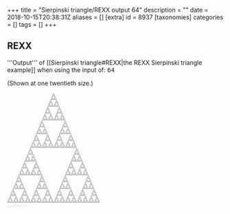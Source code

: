+++
title = "Sierpinski triangle/REXX output 64"
description = ""
date = 2018-10-15T20:38:31Z
aliases = []
[extra]
id = 8937
[taxonomies]
categories = []
tags = []
+++


## REXX

'''Output'''   of   [[Sierpinski triangle#REXX|the REXX Sierpinski triangle example]]   when using the input of:   <tt> 64 </tt>


(Shown at one twentieth size.) 
<pre style="font-size:5%">
                                                                                                                                                                                                                                                                █
                                                                                                                                                                                                                                                               █ █
                                                                                                                                                                                                                                                              █   █
                                                                                                                                                                                                                                                             █ █ █ █
                                                                                                                                                                                                                                                            █       █
                                                                                                                                                                                                                                                           █ █     █ █
                                                                                                                                                                                                                                                          █   █   █   █
                                                                                                                                                                                                                                                         █ █ █ █ █ █ █ █
                                                                                                                                                                                                                                                        █               █
                                                                                                                                                                                                                                                       █ █             █ █
                                                                                                                                                                                                                                                      █   █           █   █
                                                                                                                                                                                                                                                     █ █ █ █         █ █ █ █
                                                                                                                                                                                                                                                    █       █       █       █
                                                                                                                                                                                                                                                   █ █     █ █     █ █     █ █
                                                                                                                                                                                                                                                  █   █   █   █   █   █   █   █
                                                                                                                                                                                                                                                 █ █ █ █ █ █ █ █ █ █ █ █ █ █ █ █
                                                                                                                                                                                                                                                █                               █
                                                                                                                                                                                                                                               █ █                             █ █
                                                                                                                                                                                                                                              █   █                           █   █
                                                                                                                                                                                                                                             █ █ █ █                         █ █ █ █
                                                                                                                                                                                                                                            █       █                       █       █
                                                                                                                                                                                                                                           █ █     █ █                     █ █     █ █
                                                                                                                                                                                                                                          █   █   █   █                   █   █   █   █
                                                                                                                                                                                                                                         █ █ █ █ █ █ █ █                 █ █ █ █ █ █ █ █
                                                                                                                                                                                                                                        █               █               █               █
                                                                                                                                                                                                                                       █ █             █ █             █ █             █ █
                                                                                                                                                                                                                                      █   █           █   █           █   █           █   █
                                                                                                                                                                                                                                     █ █ █ █         █ █ █ █         █ █ █ █         █ █ █ █
                                                                                                                                                                                                                                    █       █       █       █       █       █       █       █
                                                                                                                                                                                                                                   █ █     █ █     █ █     █ █     █ █     █ █     █ █     █ █
                                                                                                                                                                                                                                  █   █   █   █   █   █   █   █   █   █   █   █   █   █   █   █
                                                                                                                                                                                                                                 █ █ █ █ █ █ █ █ █ █ █ █ █ █ █ █ █ █ █ █ █ █ █ █ █ █ █ █ █ █ █ █
                                                                                                                                                                                                                                █                                                               █
                                                                                                                                                                                                                               █ █                                                             █ █
                                                                                                                                                                                                                              █   █                                                           █   █
                                                                                                                                                                                                                             █ █ █ █                                                         █ █ █ █
                                                                                                                                                                                                                            █       █                                                       █       █
                                                                                                                                                                                                                           █ █     █ █                                                     █ █     █ █
                                                                                                                                                                                                                          █   █   █   █                                                   █   █   █   █
                                                                                                                                                                                                                         █ █ █ █ █ █ █ █                                                 █ █ █ █ █ █ █ █
                                                                                                                                                                                                                        █               █                                               █               █
                                                                                                                                                                                                                       █ █             █ █                                             █ █             █ █
                                                                                                                                                                                                                      █   █           █   █                                           █   █           █   █
                                                                                                                                                                                                                     █ █ █ █         █ █ █ █                                         █ █ █ █         █ █ █ █
                                                                                                                                                                                                                    █       █       █       █                                       █       █       █       █
                                                                                                                                                                                                                   █ █     █ █     █ █     █ █                                     █ █     █ █     █ █     █ █
                                                                                                                                                                                                                  █   █   █   █   █   █   █   █                                   █   █   █   █   █   █   █   █
                                                                                                                                                                                                                 █ █ █ █ █ █ █ █ █ █ █ █ █ █ █ █                                 █ █ █ █ █ █ █ █ █ █ █ █ █ █ █ █
                                                                                                                                                                                                                █                               █                               █                               █
                                                                                                                                                                                                               █ █                             █ █                             █ █                             █ █
                                                                                                                                                                                                              █   █                           █   █                           █   █                           █   █
                                                                                                                                                                                                             █ █ █ █                         █ █ █ █                         █ █ █ █                         █ █ █ █
                                                                                                                                                                                                            █       █                       █       █                       █       █                       █       █
                                                                                                                                                                                                           █ █     █ █                     █ █     █ █                     █ █     █ █                     █ █     █ █
                                                                                                                                                                                                          █   █   █   █                   █   █   █   █                   █   █   █   █                   █   █   █   █
                                                                                                                                                                                                         █ █ █ █ █ █ █ █                 █ █ █ █ █ █ █ █                 █ █ █ █ █ █ █ █                 █ █ █ █ █ █ █ █
                                                                                                                                                                                                        █               █               █               █               █               █               █               █
                                                                                                                                                                                                       █ █             █ █             █ █             █ █             █ █             █ █             █ █             █ █
                                                                                                                                                                                                      █   █           █   █           █   █           █   █           █   █           █   █           █   █           █   █
                                                                                                                                                                                                     █ █ █ █         █ █ █ █         █ █ █ █         █ █ █ █         █ █ █ █         █ █ █ █         █ █ █ █         █ █ █ █
                                                                                                                                                                                                    █       █       █       █       █       █       █       █       █       █       █       █       █       █       █       █
                                                                                                                                                                                                   █ █     █ █     █ █     █ █     █ █     █ █     █ █     █ █     █ █     █ █     █ █     █ █     █ █     █ █     █ █     █ █
                                                                                                                                                                                                  █   █   █   █   █   █   █   █   █   █   █   █   █   █   █   █   █   █   █   █   █   █   █   █   █   █   █   █   █   █   █   █
                                                                                                                                                                                                 █ █ █ █ █ █ █ █ █ █ █ █ █ █ █ █ █ █ █ █ █ █ █ █ █ █ █ █ █ █ █ █ █ █ █ █ █ █ █ █ █ █ █ █ █ █ █ █ █ █ █ █ █ █ █ █ █ █ █ █ █ █ █ █
                                                                                                                                                                                                █                                                                                                                               █
                                                                                                                                                                                               █ █                                                                                                                             █ █
                                                                                                                                                                                              █   █                                                                                                                           █   █
                                                                                                                                                                                             █ █ █ █                                                                                                                         █ █ █ █
                                                                                                                                                                                            █       █                                                                                                                       █       █
                                                                                                                                                                                           █ █     █ █                                                                                                                     █ █     █ █
                                                                                                                                                                                          █   █   █   █                                                                                                                   █   █   █   █
                                                                                                                                                                                         █ █ █ █ █ █ █ █                                                                                                                 █ █ █ █ █ █ █ █
                                                                                                                                                                                        █               █                                                                                                               █               █
                                                                                                                                                                                       █ █             █ █                                                                                                             █ █             █ █
                                                                                                                                                                                      █   █           █   █                                                                                                           █   █           █   █
                                                                                                                                                                                     █ █ █ █         █ █ █ █                                                                                                         █ █ █ █         █ █ █ █
                                                                                                                                                                                    █       █       █       █                                                                                                       █       █       █       █
                                                                                                                                                                                   █ █     █ █     █ █     █ █                                                                                                     █ █     █ █     █ █     █ █
                                                                                                                                                                                  █   █   █   █   █   █   █   █                                                                                                   █   █   █   █   █   █   █   █
                                                                                                                                                                                 █ █ █ █ █ █ █ █ █ █ █ █ █ █ █ █                                                                                                 █ █ █ █ █ █ █ █ █ █ █ █ █ █ █ █
                                                                                                                                                                                █                               █                                                                                               █                               █
                                                                                                                                                                               █ █                             █ █                                                                                             █ █                             █ █
                                                                                                                                                                              █   █                           █   █                                                                                           █   █                           █   █
                                                                                                                                                                             █ █ █ █                         █ █ █ █                                                                                         █ █ █ █                         █ █ █ █
                                                                                                                                                                            █       █                       █       █                                                                                       █       █                       █       █
                                                                                                                                                                           █ █     █ █                     █ █     █ █                                                                                     █ █     █ █                     █ █     █ █
                                                                                                                                                                          █   █   █   █                   █   █   █   █                                                                                   █   █   █   █                   █   █   █   █
                                                                                                                                                                         █ █ █ █ █ █ █ █                 █ █ █ █ █ █ █ █                                                                                 █ █ █ █ █ █ █ █                 █ █ █ █ █ █ █ █
                                                                                                                                                                        █               █               █               █                                                                               █               █               █               █
                                                                                                                                                                       █ █             █ █             █ █             █ █                                                                             █ █             █ █             █ █             █ █
                                                                                                                                                                      █   █           █   █           █   █           █   █                                                                           █   █           █   █           █   █           █   █
                                                                                                                                                                     █ █ █ █         █ █ █ █         █ █ █ █         █ █ █ █                                                                         █ █ █ █         █ █ █ █         █ █ █ █         █ █ █ █
                                                                                                                                                                    █       █       █       █       █       █       █       █                                                                       █       █       █       █       █       █       █       █
                                                                                                                                                                   █ █     █ █     █ █     █ █     █ █     █ █     █ █     █ █                                                                     █ █     █ █     █ █     █ █     █ █     █ █     █ █     █ █
                                                                                                                                                                  █   █   █   █   █   █   █   █   █   █   █   █   █   █   █   █                                                                   █   █   █   █   █   █   █   █   █   █   █   █   █   █   █   █
                                                                                                                                                                 █ █ █ █ █ █ █ █ █ █ █ █ █ █ █ █ █ █ █ █ █ █ █ █ █ █ █ █ █ █ █ █                                                                 █ █ █ █ █ █ █ █ █ █ █ █ █ █ █ █ █ █ █ █ █ █ █ █ █ █ █ █ █ █ █ █
                                                                                                                                                                █                                                               █                                                               █                                                               █
                                                                                                                                                               █ █                                                             █ █                                                             █ █                                                             █ █
                                                                                                                                                              █   █                                                           █   █                                                           █   █                                                           █   █
                                                                                                                                                             █ █ █ █                                                         █ █ █ █                                                         █ █ █ █                                                         █ █ █ █
                                                                                                                                                            █       █                                                       █       █                                                       █       █                                                       █       █
                                                                                                                                                           █ █     █ █                                                     █ █     █ █                                                     █ █     █ █                                                     █ █     █ █
                                                                                                                                                          █   █   █   █                                                   █   █   █   █                                                   █   █   █   █                                                   █   █   █   █
                                                                                                                                                         █ █ █ █ █ █ █ █                                                 █ █ █ █ █ █ █ █                                                 █ █ █ █ █ █ █ █                                                 █ █ █ █ █ █ █ █
                                                                                                                                                        █               █                                               █               █                                               █               █                                               █               █
                                                                                                                                                       █ █             █ █                                             █ █             █ █                                             █ █             █ █                                             █ █             █ █
                                                                                                                                                      █   █           █   █                                           █   █           █   █                                           █   █           █   █                                           █   █           █   █
                                                                                                                                                     █ █ █ █         █ █ █ █                                         █ █ █ █         █ █ █ █                                         █ █ █ █         █ █ █ █                                         █ █ █ █         █ █ █ █
                                                                                                                                                    █       █       █       █                                       █       █       █       █                                       █       █       █       █                                       █       █       █       █
                                                                                                                                                   █ █     █ █     █ █     █ █                                     █ █     █ █     █ █     █ █                                     █ █     █ █     █ █     █ █                                     █ █     █ █     █ █     █ █
                                                                                                                                                  █   █   █   █   █   █   █   █                                   █   █   █   █   █   █   █   █                                   █   █   █   █   █   █   █   █                                   █   █   █   █   █   █   █   █
                                                                                                                                                 █ █ █ █ █ █ █ █ █ █ █ █ █ █ █ █                                 █ █ █ █ █ █ █ █ █ █ █ █ █ █ █ █                                 █ █ █ █ █ █ █ █ █ █ █ █ █ █ █ █                                 █ █ █ █ █ █ █ █ █ █ █ █ █ █ █ █
                                                                                                                                                █                               █                               █                               █                               █                               █                               █                               █
                                                                                                                                               █ █                             █ █                             █ █                             █ █                             █ █                             █ █                             █ █                             █ █
                                                                                                                                              █   █                           █   █                           █   █                           █   █                           █   █                           █   █                           █   █                           █   █
                                                                                                                                             █ █ █ █                         █ █ █ █                         █ █ █ █                         █ █ █ █                         █ █ █ █                         █ █ █ █                         █ █ █ █                         █ █ █ █
                                                                                                                                            █       █                       █       █                       █       █                       █       █                       █       █                       █       █                       █       █                       █       █
                                                                                                                                           █ █     █ █                     █ █     █ █                     █ █     █ █                     █ █     █ █                     █ █     █ █                     █ █     █ █                     █ █     █ █                     █ █     █ █
                                                                                                                                          █   █   █   █                   █   █   █   █                   █   █   █   █                   █   █   █   █                   █   █   █   █                   █   █   █   █                   █   █   █   █                   █   █   █   █
                                                                                                                                         █ █ █ █ █ █ █ █                 █ █ █ █ █ █ █ █                 █ █ █ █ █ █ █ █                 █ █ █ █ █ █ █ █                 █ █ █ █ █ █ █ █                 █ █ █ █ █ █ █ █                 █ █ █ █ █ █ █ █                 █ █ █ █ █ █ █ █
                                                                                                                                        █               █               █               █               █               █               █               █               █               █               █               █               █               █               █               █
                                                                                                                                       █ █             █ █             █ █             █ █             █ █             █ █             █ █             █ █             █ █             █ █             █ █             █ █             █ █             █ █             █ █             █ █
                                                                                                                                      █   █           █   █           █   █           █   █           █   █           █   █           █   █           █   █           █   █           █   █           █   █           █   █           █   █           █   █           █   █           █   █
                                                                                                                                     █ █ █ █         █ █ █ █         █ █ █ █         █ █ █ █         █ █ █ █         █ █ █ █         █ █ █ █         █ █ █ █         █ █ █ █         █ █ █ █         █ █ █ █         █ █ █ █         █ █ █ █         █ █ █ █         █ █ █ █         █ █ █ █
                                                                                                                                    █       █       █       █       █       █       █       █       █       █       █       █       █       █       █       █       █       █       █       █       █       █       █       █       █       █       █       █       █       █       █       █
                                                                                                                                   █ █     █ █     █ █     █ █     █ █     █ █     █ █     █ █     █ █     █ █     █ █     █ █     █ █     █ █     █ █     █ █     █ █     █ █     █ █     █ █     █ █     █ █     █ █     █ █     █ █     █ █     █ █     █ █     █ █     █ █     █ █     █ █
                                                                                                                                  █   █   █   █   █   █   █   █   █   █   █   █   █   █   █   █   █   █   █   █   █   █   █   █   █   █   █   █   █   █   █   █   █   █   █   █   █   █   █   █   █   █   █   █   █   █   █   █   █   █   █   █   █   █   █   █   █   █   █   █   █   █   █   █
                                                                                                                                 █ █ █ █ █ █ █ █ █ █ █ █ █ █ █ █ █ █ █ █ █ █ █ █ █ █ █ █ █ █ █ █ █ █ █ █ █ █ █ █ █ █ █ █ █ █ █ █ █ █ █ █ █ █ █ █ █ █ █ █ █ █ █ █ █ █ █ █ █ █ █ █ █ █ █ █ █ █ █ █ █ █ █ █ █ █ █ █ █ █ █ █ █ █ █ █ █ █ █ █ █ █ █ █ █ █ █ █ █ █ █ █ █ █ █ █ █ █ █ █ █ █ █ █ █ █ █ █
                                                                                                                                █                                                                                                                                                                                                                                                               █
                                                                                                                               █ █                                                                                                                                                                                                                                                             █ █
                                                                                                                              █   █                                                                                                                                                                                                                                                           █   █
                                                                                                                             █ █ █ █                                                                                                                                                                                                                                                         █ █ █ █
                                                                                                                            █       █                                                                                                                                                                                                                                                       █       █
                                                                                                                           █ █     █ █                                                                                                                                                                                                                                                     █ █     █ █
                                                                                                                          █   █   █   █                                                                                                                                                                                                                                                   █   █   █   █
                                                                                                                         █ █ █ █ █ █ █ █                                                                                                                                                                                                                                                 █ █ █ █ █ █ █ █
                                                                                                                        █               █                                                                                                                                                                                                                                               █               █
                                                                                                                       █ █             █ █                                                                                                                                                                                                                                             █ █             █ █
                                                                                                                      █   █           █   █                                                                                                                                                                                                                                           █   █           █   █
                                                                                                                     █ █ █ █         █ █ █ █                                                                                                                                                                                                                                         █ █ █ █         █ █ █ █
                                                                                                                    █       █       █       █                                                                                                                                                                                                                                       █       █       █       █
                                                                                                                   █ █     █ █     █ █     █ █                                                                                                                                                                                                                                     █ █     █ █     █ █     █ █
                                                                                                                  █   █   █   █   █   █   █   █                                                                                                                                                                                                                                   █   █   █   █   █   █   █   █
                                                                                                                 █ █ █ █ █ █ █ █ █ █ █ █ █ █ █ █                                                                                                                                                                                                                                 █ █ █ █ █ █ █ █ █ █ █ █ █ █ █ █
                                                                                                                █                               █                                                                                                                                                                                                                               █                               █
                                                                                                               █ █                             █ █                                                                                                                                                                                                                             █ █                             █ █
                                                                                                              █   █                           █   █                                                                                                                                                                                                                           █   █                           █   █
                                                                                                             █ █ █ █                         █ █ █ █                                                                                                                                                                                                                         █ █ █ █                         █ █ █ █
                                                                                                            █       █                       █       █                                                                                                                                                                                                                       █       █                       █       █
                                                                                                           █ █     █ █                     █ █     █ █                                                                                                                                                                                                                     █ █     █ █                     █ █     █ █
                                                                                                          █   █   █   █                   █   █   █   █                                                                                                                                                                                                                   █   █   █   █                   █   █   █   █
                                                                                                         █ █ █ █ █ █ █ █                 █ █ █ █ █ █ █ █                                                                                                                                                                                                                 █ █ █ █ █ █ █ █                 █ █ █ █ █ █ █ █
                                                                                                        █               █               █               █                                                                                                                                                                                                               █               █               █               █
                                                                                                       █ █             █ █             █ █             █ █                                                                                                                                                                                                             █ █             █ █             █ █             █ █
                                                                                                      █   █           █   █           █   █           █   █                                                                                                                                                                                                           █   █           █   █           █   █           █   █
                                                                                                     █ █ █ █         █ █ █ █         █ █ █ █         █ █ █ █                                                                                                                                                                                                         █ █ █ █         █ █ █ █         █ █ █ █         █ █ █ █
                                                                                                    █       █       █       █       █       █       █       █                                                                                                                                                                                                       █       █       █       █       █       █       █       █
                                                                                                   █ █     █ █     █ █     █ █     █ █     █ █     █ █     █ █                                                                                                                                                                                                     █ █     █ █     █ █     █ █     █ █     █ █     █ █     █ █
                                                                                                  █   █   █   █   █   █   █   █   █   █   █   █   █   █   █   █                                                                                                                                                                                                   █   █   █   █   █   █   █   █   █   █   █   █   █   █   █   █
                                                                                                 █ █ █ █ █ █ █ █ █ █ █ █ █ █ █ █ █ █ █ █ █ █ █ █ █ █ █ █ █ █ █ █                                                                                                                                                                                                 █ █ █ █ █ █ █ █ █ █ █ █ █ █ █ █ █ █ █ █ █ █ █ █ █ █ █ █ █ █ █ █
                                                                                                █                                                               █                                                                                                                                                                                               █                                                               █
                                                                                               █ █                                                             █ █                                                                                                                                                                                             █ █                                                             █ █
                                                                                              █   █                                                           █   █                                                                                                                                                                                           █   █                                                           █   █
                                                                                             █ █ █ █                                                         █ █ █ █                                                                                                                                                                                         █ █ █ █                                                         █ █ █ █
                                                                                            █       █                                                       █       █                                                                                                                                                                                       █       █                                                       █       █
                                                                                           █ █     █ █                                                     █ █     █ █                                                                                                                                                                                     █ █     █ █                                                     █ █     █ █
                                                                                          █   █   █   █                                                   █   █   █   █                                                                                                                                                                                   █   █   █   █                                                   █   █   █   █
                                                                                         █ █ █ █ █ █ █ █                                                 █ █ █ █ █ █ █ █                                                                                                                                                                                 █ █ █ █ █ █ █ █                                                 █ █ █ █ █ █ █ █
                                                                                        █               █                                               █               █                                                                                                                                                                               █               █                                               █               █
                                                                                       █ █             █ █                                             █ █             █ █                                                                                                                                                                             █ █             █ █                                             █ █             █ █
                                                                                      █   █           █   █                                           █   █           █   █                                                                                                                                                                           █   █           █   █                                           █   █           █   █
                                                                                     █ █ █ █         █ █ █ █                                         █ █ █ █         █ █ █ █                                                                                                                                                                         █ █ █ █         █ █ █ █                                         █ █ █ █         █ █ █ █
                                                                                    █       █       █       █                                       █       █       █       █                                                                                                                                                                       █       █       █       █                                       █       █       █       █
                                                                                   █ █     █ █     █ █     █ █                                     █ █     █ █     █ █     █ █                                                                                                                                                                     █ █     █ █     █ █     █ █                                     █ █     █ █     █ █     █ █
                                                                                  █   █   █   █   █   █   █   █                                   █   █   █   █   █   █   █   █                                                                                                                                                                   █   █   █   █   █   █   █   █                                   █   █   █   █   █   █   █   █
                                                                                 █ █ █ █ █ █ █ █ █ █ █ █ █ █ █ █                                 █ █ █ █ █ █ █ █ █ █ █ █ █ █ █ █                                                                                                                                                                 █ █ █ █ █ █ █ █ █ █ █ █ █ █ █ █                                 █ █ █ █ █ █ █ █ █ █ █ █ █ █ █ █
                                                                                █                               █                               █                               █                                                                                                                                                               █                               █                               █                               █
                                                                               █ █                             █ █                             █ █                             █ █                                                                                                                                                             █ █                             █ █                             █ █                             █ █
                                                                              █   █                           █   █                           █   █                           █   █                                                                                                                                                           █   █                           █   █                           █   █                           █   █
                                                                             █ █ █ █                         █ █ █ █                         █ █ █ █                         █ █ █ █                                                                                                                                                         █ █ █ █                         █ █ █ █                         █ █ █ █                         █ █ █ █
                                                                            █       █                       █       █                       █       █                       █       █                                                                                                                                                       █       █                       █       █                       █       █                       █       █
                                                                           █ █     █ █                     █ █     █ █                     █ █     █ █                     █ █     █ █                                                                                                                                                     █ █     █ █                     █ █     █ █                     █ █     █ █                     █ █     █ █
                                                                          █   █   █   █                   █   █   █   █                   █   █   █   █                   █   █   █   █                                                                                                                                                   █   █   █   █                   █   █   █   █                   █   █   █   █                   █   █   █   █
                                                                         █ █ █ █ █ █ █ █                 █ █ █ █ █ █ █ █                 █ █ █ █ █ █ █ █                 █ █ █ █ █ █ █ █                                                                                                                                                 █ █ █ █ █ █ █ █                 █ █ █ █ █ █ █ █                 █ █ █ █ █ █ █ █                 █ █ █ █ █ █ █ █
                                                                        █               █               █               █               █               █               █               █                                                                                                                                               █               █               █               █               █               █               █               █
                                                                       █ █             █ █             █ █             █ █             █ █             █ █             █ █             █ █                                                                                                                                             █ █             █ █             █ █             █ █             █ █             █ █             █ █             █ █
                                                                      █   █           █   █           █   █           █   █           █   █           █   █           █   █           █   █                                                                                                                                           █   █           █   █           █   █           █   █           █   █           █   █           █   █           █   █
                                                                     █ █ █ █         █ █ █ █         █ █ █ █         █ █ █ █         █ █ █ █         █ █ █ █         █ █ █ █         █ █ █ █                                                                                                                                         █ █ █ █         █ █ █ █         █ █ █ █         █ █ █ █         █ █ █ █         █ █ █ █         █ █ █ █         █ █ █ █
                                                                    █       █       █       █       █       █       █       █       █       █       █       █       █       █       █       █                                                                                                                                       █       █       █       █       █       █       █       █       █       █       █       █       █       █       █       █
                                                                   █ █     █ █     █ █     █ █     █ █     █ █     █ █     █ █     █ █     █ █     █ █     █ █     █ █     █ █     █ █     █ █                                                                                                                                     █ █     █ █     █ █     █ █     █ █     █ █     █ █     █ █     █ █     █ █     █ █     █ █     █ █     █ █     █ █     █ █
                                                                  █   █   █   █   █   █   █   █   █   █   █   █   █   █   █   █   █   █   █   █   █   █   █   █   █   █   █   █   █   █   █   █                                                                                                                                   █   █   █   █   █   █   █   █   █   █   █   █   █   █   █   █   █   █   █   █   █   █   █   █   █   █   █   █   █   █   █   █
                                                                 █ █ █ █ █ █ █ █ █ █ █ █ █ █ █ █ █ █ █ █ █ █ █ █ █ █ █ █ █ █ █ █ █ █ █ █ █ █ █ █ █ █ █ █ █ █ █ █ █ █ █ █ █ █ █ █ █ █ █ █ █ █ █ █                                                                                                                                 █ █ █ █ █ █ █ █ █ █ █ █ █ █ █ █ █ █ █ █ █ █ █ █ █ █ █ █ █ █ █ █ █ █ █ █ █ █ █ █ █ █ █ █ █ █ █ █ █ █ █ █ █ █ █ █ █ █ █ █ █ █ █ █
                                                                █                                                                                                                               █                                                                                                                               █                                                                                                                               █
                                                               █ █                                                                                                                             █ █                                                                                                                             █ █                                                                                                                             █ █
                                                              █   █                                                                                                                           █   █                                                                                                                           █   █                                                                                                                           █   █
                                                             █ █ █ █                                                                                                                         █ █ █ █                                                                                                                         █ █ █ █                                                                                                                         █ █ █ █
                                                            █       █                                                                                                                       █       █                                                                                                                       █       █                                                                                                                       █       █
                                                           █ █     █ █                                                                                                                     █ █     █ █                                                                                                                     █ █     █ █                                                                                                                     █ █     █ █
                                                          █   █   █   █                                                                                                                   █   █   █   █                                                                                                                   █   █   █   █                                                                                                                   █   █   █   █
                                                         █ █ █ █ █ █ █ █                                                                                                                 █ █ █ █ █ █ █ █                                                                                                                 █ █ █ █ █ █ █ █                                                                                                                 █ █ █ █ █ █ █ █
                                                        █               █                                                                                                               █               █                                                                                                               █               █                                                                                                               █               █
                                                       █ █             █ █                                                                                                             █ █             █ █                                                                                                             █ █             █ █                                                                                                             █ █             █ █
                                                      █   █           █   █                                                                                                           █   █           █   █                                                                                                           █   █           █   █                                                                                                           █   █           █   █
                                                     █ █ █ █         █ █ █ █                                                                                                         █ █ █ █         █ █ █ █                                                                                                         █ █ █ █         █ █ █ █                                                                                                         █ █ █ █         █ █ █ █
                                                    █       █       █       █                                                                                                       █       █       █       █                                                                                                       █       █       █       █                                                                                                       █       █       █       █
                                                   █ █     █ █     █ █     █ █                                                                                                     █ █     █ █     █ █     █ █                                                                                                     █ █     █ █     █ █     █ █                                                                                                     █ █     █ █     █ █     █ █
                                                  █   █   █   █   █   █   █   █                                                                                                   █   █   █   █   █   █   █   █                                                                                                   █   █   █   █   █   █   █   █                                                                                                   █   █   █   █   █   █   █   █
                                                 █ █ █ █ █ █ █ █ █ █ █ █ █ █ █ █                                                                                                 █ █ █ █ █ █ █ █ █ █ █ █ █ █ █ █                                                                                                 █ █ █ █ █ █ █ █ █ █ █ █ █ █ █ █                                                                                                 █ █ █ █ █ █ █ █ █ █ █ █ █ █ █ █
                                                █                               █                                                                                               █                               █                                                                                               █                               █                                                                                               █                               █
                                               █ █                             █ █                                                                                             █ █                             █ █                                                                                             █ █                             █ █                                                                                             █ █                             █ █
                                              █   █                           █   █                                                                                           █   █                           █   █                                                                                           █   █                           █   █                                                                                           █   █                           █   █
                                             █ █ █ █                         █ █ █ █                                                                                         █ █ █ █                         █ █ █ █                                                                                         █ █ █ █                         █ █ █ █                                                                                         █ █ █ █                         █ █ █ █
                                            █       █                       █       █                                                                                       █       █                       █       █                                                                                       █       █                       █       █                                                                                       █       █                       █       █
                                           █ █     █ █                     █ █     █ █                                                                                     █ █     █ █                     █ █     █ █                                                                                     █ █     █ █                     █ █     █ █                                                                                     █ █     █ █                     █ █     █ █
                                          █   █   █   █                   █   █   █   █                                                                                   █   █   █   █                   █   █   █   █                                                                                   █   █   █   █                   █   █   █   █                                                                                   █   █   █   █                   █   █   █   █
                                         █ █ █ █ █ █ █ █                 █ █ █ █ █ █ █ █                                                                                 █ █ █ █ █ █ █ █                 █ █ █ █ █ █ █ █                                                                                 █ █ █ █ █ █ █ █                 █ █ █ █ █ █ █ █                                                                                 █ █ █ █ █ █ █ █                 █ █ █ █ █ █ █ █
                                        █               █               █               █                                                                               █               █               █               █                                                                               █               █               █               █                                                                               █               █               █               █
                                       █ █             █ █             █ █             █ █                                                                             █ █             █ █             █ █             █ █                                                                             █ █             █ █             █ █             █ █                                                                             █ █             █ █             █ █             █ █
                                      █   █           █   █           █   █           █   █                                                                           █   █           █   █           █   █           █   █                                                                           █   █           █   █           █   █           █   █                                                                           █   █           █   █           █   █           █   █
                                     █ █ █ █         █ █ █ █         █ █ █ █         █ █ █ █                                                                         █ █ █ █         █ █ █ █         █ █ █ █         █ █ █ █                                                                         █ █ █ █         █ █ █ █         █ █ █ █         █ █ █ █                                                                         █ █ █ █         █ █ █ █         █ █ █ █         █ █ █ █
                                    █       █       █       █       █       █       █       █                                                                       █       █       █       █       █       █       █       █                                                                       █       █       █       █       █       █       █       █                                                                       █       █       █       █       █       █       █       █
                                   █ █     █ █     █ █     █ █     █ █     █ █     █ █     █ █                                                                     █ █     █ █     █ █     █ █     █ █     █ █     █ █     █ █                                                                     █ █     █ █     █ █     █ █     █ █     █ █     █ █     █ █                                                                     █ █     █ █     █ █     █ █     █ █     █ █     █ █     █ █
                                  █   █   █   █   █   █   █   █   █   █   █   █   █   █   █   █                                                                   █   █   █   █   █   █   █   █   █   █   █   █   █   █   █   █                                                                   █   █   █   █   █   █   █   █   █   █   █   █   █   █   █   █                                                                   █   █   █   █   █   █   █   █   █   █   █   █   █   █   █   █
                                 █ █ █ █ █ █ █ █ █ █ █ █ █ █ █ █ █ █ █ █ █ █ █ █ █ █ █ █ █ █ █ █                                                                 █ █ █ █ █ █ █ █ █ █ █ █ █ █ █ █ █ █ █ █ █ █ █ █ █ █ █ █ █ █ █ █                                                                 █ █ █ █ █ █ █ █ █ █ █ █ █ █ █ █ █ █ █ █ █ █ █ █ █ █ █ █ █ █ █ █                                                                 █ █ █ █ █ █ █ █ █ █ █ █ █ █ █ █ █ █ █ █ █ █ █ █ █ █ █ █ █ █ █ █
                                █                                                               █                                                               █                                                               █                                                               █                                                               █                                                               █                                                               █
                               █ █                                                             █ █                                                             █ █                                                             █ █                                                             █ █                                                             █ █                                                             █ █                                                             █ █
                              █   █                                                           █   █                                                           █   █                                                           █   █                                                           █   █                                                           █   █                                                           █   █                                                           █   █
                             █ █ █ █                                                         █ █ █ █                                                         █ █ █ █                                                         █ █ █ █                                                         █ █ █ █                                                         █ █ █ █                                                         █ █ █ █                                                         █ █ █ █
                            █       █                                                       █       █                                                       █       █                                                       █       █                                                       █       █                                                       █       █                                                       █       █                                                       █       █
                           █ █     █ █                                                     █ █     █ █                                                     █ █     █ █                                                     █ █     █ █                                                     █ █     █ █                                                     █ █     █ █                                                     █ █     █ █                                                     █ █     █ █
                          █   █   █   █                                                   █   █   █   █                                                   █   █   █   █                                                   █   █   █   █                                                   █   █   █   █                                                   █   █   █   █                                                   █   █   █   █                                                   █   █   █   █
                         █ █ █ █ █ █ █ █                                                 █ █ █ █ █ █ █ █                                                 █ █ █ █ █ █ █ █                                                 █ █ █ █ █ █ █ █                                                 █ █ █ █ █ █ █ █                                                 █ █ █ █ █ █ █ █                                                 █ █ █ █ █ █ █ █                                                 █ █ █ █ █ █ █ █
                        █               █                                               █               █                                               █               █                                               █               █                                               █               █                                               █               █                                               █               █                                               █               █
                       █ █             █ █                                             █ █             █ █                                             █ █             █ █                                             █ █             █ █                                             █ █             █ █                                             █ █             █ █                                             █ █             █ █                                             █ █             █ █
                      █   █           █   █                                           █   █           █   █                                           █   █           █   █                                           █   █           █   █                                           █   █           █   █                                           █   █           █   █                                           █   █           █   █                                           █   █           █   █
                     █ █ █ █         █ █ █ █                                         █ █ █ █         █ █ █ █                                         █ █ █ █         █ █ █ █                                         █ █ █ █         █ █ █ █                                         █ █ █ █         █ █ █ █                                         █ █ █ █         █ █ █ █                                         █ █ █ █         █ █ █ █                                         █ █ █ █         █ █ █ █
                    █       █       █       █                                       █       █       █       █                                       █       █       █       █                                       █       █       █       █                                       █       █       █       █                                       █       █       █       █                                       █       █       █       █                                       █       █       █       █
                   █ █     █ █     █ █     █ █                                     █ █     █ █     █ █     █ █                                     █ █     █ █     █ █     █ █                                     █ █     █ █     █ █     █ █                                     █ █     █ █     █ █     █ █                                     █ █     █ █     █ █     █ █                                     █ █     █ █     █ █     █ █                                     █ █     █ █     █ █     █ █
                  █   █   █   █   █   █   █   █                                   █   █   █   █   █   █   █   █                                   █   █   █   █   █   █   █   █                                   █   █   █   █   █   █   █   █                                   █   █   █   █   █   █   █   █                                   █   █   █   █   █   █   █   █                                   █   █   █   █   █   █   █   █                                   █   █   █   █   █   █   █   █
                 █ █ █ █ █ █ █ █ █ █ █ █ █ █ █ █                                 █ █ █ █ █ █ █ █ █ █ █ █ █ █ █ █                                 █ █ █ █ █ █ █ █ █ █ █ █ █ █ █ █                                 █ █ █ █ █ █ █ █ █ █ █ █ █ █ █ █                                 █ █ █ █ █ █ █ █ █ █ █ █ █ █ █ █                                 █ █ █ █ █ █ █ █ █ █ █ █ █ █ █ █                                 █ █ █ █ █ █ █ █ █ █ █ █ █ █ █ █                                 █ █ █ █ █ █ █ █ █ █ █ █ █ █ █ █
                █                               █                               █                               █                               █                               █                               █                               █                               █                               █                               █                               █                               █                               █                               █                               █
               █ █                             █ █                             █ █                             █ █                             █ █                             █ █                             █ █                             █ █                             █ █                             █ █                             █ █                             █ █                             █ █                             █ █                             █ █                             █ █
              █   █                           █   █                           █   █                           █   █                           █   █                           █   █                           █   █                           █   █                           █   █                           █   █                           █   █                           █   █                           █   █                           █   █                           █   █                           █   █
             █ █ █ █                         █ █ █ █                         █ █ █ █                         █ █ █ █                         █ █ █ █                         █ █ █ █                         █ █ █ █                         █ █ █ █                         █ █ █ █                         █ █ █ █                         █ █ █ █                         █ █ █ █                         █ █ █ █                         █ █ █ █                         █ █ █ █                         █ █ █ █
            █       █                       █       █                       █       █                       █       █                       █       █                       █       █                       █       █                       █       █                       █       █                       █       █                       █       █                       █       █                       █       █                       █       █                       █       █                       █       █
           █ █     █ █                     █ █     █ █                     █ █     █ █                     █ █     █ █                     █ █     █ █                     █ █     █ █                     █ █     █ █                     █ █     █ █                     █ █     █ █                     █ █     █ █                     █ █     █ █                     █ █     █ █                     █ █     █ █                     █ █     █ █                     █ █     █ █                     █ █     █ █
          █   █   █   █                   █   █   █   █                   █   █   █   █                   █   █   █   █                   █   █   █   █                   █   █   █   █                   █   █   █   █                   █   █   █   █                   █   █   █   █                   █   █   █   █                   █   █   █   █                   █   █   █   █                   █   █   █   █                   █   █   █   █                   █   █   █   █                   █   █   █   █
         █ █ █ █ █ █ █ █                 █ █ █ █ █ █ █ █                 █ █ █ █ █ █ █ █                 █ █ █ █ █ █ █ █                 █ █ █ █ █ █ █ █                 █ █ █ █ █ █ █ █                 █ █ █ █ █ █ █ █                 █ █ █ █ █ █ █ █                 █ █ █ █ █ █ █ █                 █ █ █ █ █ █ █ █                 █ █ █ █ █ █ █ █                 █ █ █ █ █ █ █ █                 █ █ █ █ █ █ █ █                 █ █ █ █ █ █ █ █                 █ █ █ █ █ █ █ █                 █ █ █ █ █ █ █ █
        █               █               █               █               █               █               █               █               █               █               █               █               █               █               █               █               █               █               █               █               █               █               █               █               █               █               █               █               █               █               █               █
       █ █             █ █             █ █             █ █             █ █             █ █             █ █             █ █             █ █             █ █             █ █             █ █             █ █             █ █             █ █             █ █             █ █             █ █             █ █             █ █             █ █             █ █             █ █             █ █             █ █             █ █             █ █             █ █             █ █             █ █             █ █             █ █
      █   █           █   █           █   █           █   █           █   █           █   █           █   █           █   █           █   █           █   █           █   █           █   █           █   █           █   █           █   █           █   █           █   █           █   █           █   █           █   █           █   █           █   █           █   █           █   █           █   █           █   █           █   █           █   █           █   █           █   █           █   █           █   █
     █ █ █ █         █ █ █ █         █ █ █ █         █ █ █ █         █ █ █ █         █ █ █ █         █ █ █ █         █ █ █ █         █ █ █ █         █ █ █ █         █ █ █ █         █ █ █ █         █ █ █ █         █ █ █ █         █ █ █ █         █ █ █ █         █ █ █ █         █ █ █ █         █ █ █ █         █ █ █ █         █ █ █ █         █ █ █ █         █ █ █ █         █ █ █ █         █ █ █ █         █ █ █ █         █ █ █ █         █ █ █ █         █ █ █ █         █ █ █ █         █ █ █ █         █ █ █ █
    █       █       █       █       █       █       █       █       █       █       █       █       █       █       █       █       █       █       █       █       █       █       █       █       █       █       █       █       █       █       █       █       █       █       █       █       █       █       █       █       █       █       █       █       █       █       █       █       █       █       █       █       █       █       █       █       █       █       █       █       █       █       █       █
   █ █     █ █     █ █     █ █     █ █     █ █     █ █     █ █     █ █     █ █     █ █     █ █     █ █     █ █     █ █     █ █     █ █     █ █     █ █     █ █     █ █     █ █     █ █     █ █     █ █     █ █     █ █     █ █     █ █     █ █     █ █     █ █     █ █     █ █     █ █     █ █     █ █     █ █     █ █     █ █     █ █     █ █     █ █     █ █     █ █     █ █     █ █     █ █     █ █     █ █     █ █     █ █     █ █     █ █     █ █     █ █     █ █     █ █     █ █     █ █     █ █     █ █     █ █     █ █
  █   █   █   █   █   █   █   █   █   █   █   █   █   █   █   █   █   █   █   █   █   █   █   █   █   █   █   █   █   █   █   █   █   █   █   █   █   █   █   █   █   █   █   █   █   █   █   █   █   █   █   █   █   █   █   █   █   █   █   █   █   █   █   █   █   █   █   █   █   █   █   █   █   █   █   █   █   █   █   █   █   █   █   █   █   █   █   █   █   █   █   █   █   █   █   █   █   █   █   █   █   █   █   █   █   █   █   █   █   █   █   █   █   █   █   █   █   █   █   █   █   █   █   █   █   █   █   █
 █ █ █ █ █ █ █ █ █ █ █ █ █ █ █ █ █ █ █ █ █ █ █ █ █ █ █ █ █ █ █ █ █ █ █ █ █ █ █ █ █ █ █ █ █ █ █ █ █ █ █ █ █ █ █ █ █ █ █ █ █ █ █ █ █ █ █ █ █ █ █ █ █ █ █ █ █ █ █ █ █ █ █ █ █ █ █ █ █ █ █ █ █ █ █ █ █ █ █ █ █ █ █ █ █ █ █ █ █ █ █ █ █ █ █ █ █ █ █ █ █ █ █ █ █ █ █ █ █ █ █ █ █ █ █ █ █ █ █ █ █ █ █ █ █ █ █ █ █ █ █ █ █ █ █ █ █ █ █ █ █ █ █ █ █ █ █ █ █ █ █ █ █ █ █ █ █ █ █ █ █ █ █ █ █ █ █ █ █ █ █ █ █ █ █ █ █ █ █ █ █ █ █ █ █ █ █ █ █ █ █ █ █ █ █ █ █ █ █ █ █ █ █ █ █ █ █ █ █ █ █ █ █ █ █ █ █ █ █ █ █ █ █ █ █ █ █ █ █ █ █ █ █ █ █ █

```





'''Output'''   of   [[Sierpinski triangle#REXX|the REXX Sierpinski triangle example]]   when using the input of:   <tt> 80 </tt>


(Shown at one twentieth size.) 
<pre style="font-size:5%">
                                                                                                                                                                                                                                                                                                                                █
                                                                                                                                                                                                                                                                                                                               █ █
                                                                                                                                                                                                                                                                                                                              █   █
                                                                                                                                                                                                                                                                                                                             █ █ █ █
                                                                                                                                                                                                                                                                                                                            █       █
                                                                                                                                                                                                                                                                                                                           █ █     █ █
                                                                                                                                                                                                                                                                                                                          █   █   █   █
                                                                                                                                                                                                                                                                                                                         █ █ █ █ █ █ █ █
                                                                                                                                                                                                                                                                                                                        █               █
                                                                                                                                                                                                                                                                                                                       █ █             █ █
                                                                                                                                                                                                                                                                                                                      █   █           █   █
                                                                                                                                                                                                                                                                                                                     █ █ █ █         █ █ █ █
                                                                                                                                                                                                                                                                                                                    █       █       █       █
                                                                                                                                                                                                                                                                                                                   █ █     █ █     █ █     █ █
                                                                                                                                                                                                                                                                                                                  █   █   █   █   █   █   █   █
                                                                                                                                                                                                                                                                                                                 █ █ █ █ █ █ █ █ █ █ █ █ █ █ █ █
                                                                                                                                                                                                                                                                                                                █                               █
                                                                                                                                                                                                                                                                                                               █ █                             █ █
                                                                                                                                                                                                                                                                                                              █   █                           █   █
                                                                                                                                                                                                                                                                                                             █ █ █ █                         █ █ █ █
                                                                                                                                                                                                                                                                                                            █       █                       █       █
                                                                                                                                                                                                                                                                                                           █ █     █ █                     █ █     █ █
                                                                                                                                                                                                                                                                                                          █   █   █   █                   █   █   █   █
                                                                                                                                                                                                                                                                                                         █ █ █ █ █ █ █ █                 █ █ █ █ █ █ █ █
                                                                                                                                                                                                                                                                                                        █               █               █               █
                                                                                                                                                                                                                                                                                                       █ █             █ █             █ █             █ █
                                                                                                                                                                                                                                                                                                      █   █           █   █           █   █           █   █
                                                                                                                                                                                                                                                                                                     █ █ █ █         █ █ █ █         █ █ █ █         █ █ █ █
                                                                                                                                                                                                                                                                                                    █       █       █       █       █       █       █       █
                                                                                                                                                                                                                                                                                                   █ █     █ █     █ █     █ █     █ █     █ █     █ █     █ █
                                                                                                                                                                                                                                                                                                  █   █   █   █   █   █   █   █   █   █   █   █   █   █   █   █
                                                                                                                                                                                                                                                                                                 █ █ █ █ █ █ █ █ █ █ █ █ █ █ █ █ █ █ █ █ █ █ █ █ █ █ █ █ █ █ █ █
                                                                                                                                                                                                                                                                                                █                                                               █
                                                                                                                                                                                                                                                                                               █ █                                                             █ █
                                                                                                                                                                                                                                                                                              █   █                                                           █   █
                                                                                                                                                                                                                                                                                             █ █ █ █                                                         █ █ █ █
                                                                                                                                                                                                                                                                                            █       █                                                       █       █
                                                                                                                                                                                                                                                                                           █ █     █ █                                                     █ █     █ █
                                                                                                                                                                                                                                                                                          █   █   █   █                                                   █   █   █   █
                                                                                                                                                                                                                                                                                         █ █ █ █ █ █ █ █                                                 █ █ █ █ █ █ █ █
                                                                                                                                                                                                                                                                                        █               █                                               █               █
                                                                                                                                                                                                                                                                                       █ █             █ █                                             █ █             █ █
                                                                                                                                                                                                                                                                                      █   █           █   █                                           █   █           █   █
                                                                                                                                                                                                                                                                                     █ █ █ █         █ █ █ █                                         █ █ █ █         █ █ █ █
                                                                                                                                                                                                                                                                                    █       █       █       █                                       █       █       █       █
                                                                                                                                                                                                                                                                                   █ █     █ █     █ █     █ █                                     █ █     █ █     █ █     █ █
                                                                                                                                                                                                                                                                                  █   █   █   █   █   █   █   █                                   █   █   █   █   █   █   █   █
                                                                                                                                                                                                                                                                                 █ █ █ █ █ █ █ █ █ █ █ █ █ █ █ █                                 █ █ █ █ █ █ █ █ █ █ █ █ █ █ █ █
                                                                                                                                                                                                                                                                                █                               █                               █                               █
                                                                                                                                                                                                                                                                               █ █                             █ █                             █ █                             █ █
                                                                                                                                                                                                                                                                              █   █                           █   █                           █   █                           █   █
                                                                                                                                                                                                                                                                             █ █ █ █                         █ █ █ █                         █ █ █ █                         █ █ █ █
                                                                                                                                                                                                                                                                            █       █                       █       █                       █       █                       █       █
                                                                                                                                                                                                                                                                           █ █     █ █                     █ █     █ █                     █ █     █ █                     █ █     █ █
                                                                                                                                                                                                                                                                          █   █   █   █                   █   █   █   █                   █   █   █   █                   █   █   █   █
                                                                                                                                                                                                                                                                         █ █ █ █ █ █ █ █                 █ █ █ █ █ █ █ █                 █ █ █ █ █ █ █ █                 █ █ █ █ █ █ █ █
                                                                                                                                                                                                                                                                        █               █               █               █               █               █               █               █
                                                                                                                                                                                                                                                                       █ █             █ █             █ █             █ █             █ █             █ █             █ █             █ █
                                                                                                                                                                                                                                                                      █   █           █   █           █   █           █   █           █   █           █   █           █   █           █   █
                                                                                                                                                                                                                                                                     █ █ █ █         █ █ █ █         █ █ █ █         █ █ █ █         █ █ █ █         █ █ █ █         █ █ █ █         █ █ █ █
                                                                                                                                                                                                                                                                    █       █       █       █       █       █       █       █       █       █       █       █       █       █       █       █
                                                                                                                                                                                                                                                                   █ █     █ █     █ █     █ █     █ █     █ █     █ █     █ █     █ █     █ █     █ █     █ █     █ █     █ █     █ █     █ █
                                                                                                                                                                                                                                                                  █   █   █   █   █   █   █   █   █   █   █   █   █   █   █   █   █   █   █   █   █   █   █   █   █   █   █   █   █   █   █   █
                                                                                                                                                                                                                                                                 █ █ █ █ █ █ █ █ █ █ █ █ █ █ █ █ █ █ █ █ █ █ █ █ █ █ █ █ █ █ █ █ █ █ █ █ █ █ █ █ █ █ █ █ █ █ █ █ █ █ █ █ █ █ █ █ █ █ █ █ █ █ █ █
                                                                                                                                                                                                                                                                █                                                                                                                               █
                                                                                                                                                                                                                                                               █ █                                                                                                                             █ █
                                                                                                                                                                                                                                                              █   █                                                                                                                           █   █
                                                                                                                                                                                                                                                             █ █ █ █                                                                                                                         █ █ █ █
                                                                                                                                                                                                                                                            █       █                                                                                                                       █       █
                                                                                                                                                                                                                                                           █ █     █ █                                                                                                                     █ █     █ █
                                                                                                                                                                                                                                                          █   █   █   █                                                                                                                   █   █   █   █
                                                                                                                                                                                                                                                         █ █ █ █ █ █ █ █                                                                                                                 █ █ █ █ █ █ █ █
                                                                                                                                                                                                                                                        █               █                                                                                                               █               █
                                                                                                                                                                                                                                                       █ █             █ █                                                                                                             █ █             █ █
                                                                                                                                                                                                                                                      █   █           █   █                                                                                                           █   █           █   █
                                                                                                                                                                                                                                                     █ █ █ █         █ █ █ █                                                                                                         █ █ █ █         █ █ █ █
                                                                                                                                                                                                                                                    █       █       █       █                                                                                                       █       █       █       █
                                                                                                                                                                                                                                                   █ █     █ █     █ █     █ █                                                                                                     █ █     █ █     █ █     █ █
                                                                                                                                                                                                                                                  █   █   █   █   █   █   █   █                                                                                                   █   █   █   █   █   █   █   █
                                                                                                                                                                                                                                                 █ █ █ █ █ █ █ █ █ █ █ █ █ █ █ █                                                                                                 █ █ █ █ █ █ █ █ █ █ █ █ █ █ █ █
                                                                                                                                                                                                                                                █                               █                                                                                               █                               █
                                                                                                                                                                                                                                               █ █                             █ █                                                                                             █ █                             █ █
                                                                                                                                                                                                                                              █   █                           █   █                                                                                           █   █                           █   █
                                                                                                                                                                                                                                             █ █ █ █                         █ █ █ █                                                                                         █ █ █ █                         █ █ █ █
                                                                                                                                                                                                                                            █       █                       █       █                                                                                       █       █                       █       █
                                                                                                                                                                                                                                           █ █     █ █                     █ █     █ █                                                                                     █ █     █ █                     █ █     █ █
                                                                                                                                                                                                                                          █   █   █   █                   █   █   █   █                                                                                   █   █   █   █                   █   █   █   █
                                                                                                                                                                                                                                         █ █ █ █ █ █ █ █                 █ █ █ █ █ █ █ █                                                                                 █ █ █ █ █ █ █ █                 █ █ █ █ █ █ █ █
                                                                                                                                                                                                                                        █               █               █               █                                                                               █               █               █               █
                                                                                                                                                                                                                                       █ █             █ █             █ █             █ █                                                                             █ █             █ █             █ █             █ █
                                                                                                                                                                                                                                      █   █           █   █           █   █           █   █                                                                           █   █           █   █           █   █           █   █
                                                                                                                                                                                                                                     █ █ █ █         █ █ █ █         █ █ █ █         █ █ █ █                                                                         █ █ █ █         █ █ █ █         █ █ █ █         █ █ █ █
                                                                                                                                                                                                                                    █       █       █       █       █       █       █       █                                                                       █       █       █       █       █       █       █       █
                                                                                                                                                                                                                                   █ █     █ █     █ █     █ █     █ █     █ █     █ █     █ █                                                                     █ █     █ █     █ █     █ █     █ █     █ █     █ █     █ █
                                                                                                                                                                                                                                  █   █   █   █   █   █   █   █   █   █   █   █   █   █   █   █                                                                   █   █   █   █   █   █   █   █   █   █   █   █   █   █   █   █
                                                                                                                                                                                                                                 █ █ █ █ █ █ █ █ █ █ █ █ █ █ █ █ █ █ █ █ █ █ █ █ █ █ █ █ █ █ █ █                                                                 █ █ █ █ █ █ █ █ █ █ █ █ █ █ █ █ █ █ █ █ █ █ █ █ █ █ █ █ █ █ █ █
                                                                                                                                                                                                                                █                                                               █                                                               █                                                               █
                                                                                                                                                                                                                               █ █                                                             █ █                                                             █ █                                                             █ █
                                                                                                                                                                                                                              █   █                                                           █   █                                                           █   █                                                           █   █
                                                                                                                                                                                                                             █ █ █ █                                                         █ █ █ █                                                         █ █ █ █                                                         █ █ █ █
                                                                                                                                                                                                                            █       █                                                       █       █                                                       █       █                                                       █       █
                                                                                                                                                                                                                           █ █     █ █                                                     █ █     █ █                                                     █ █     █ █                                                     █ █     █ █
                                                                                                                                                                                                                          █   █   █   █                                                   █   █   █   █                                                   █   █   █   █                                                   █   █   █   █
                                                                                                                                                                                                                         █ █ █ █ █ █ █ █                                                 █ █ █ █ █ █ █ █                                                 █ █ █ █ █ █ █ █                                                 █ █ █ █ █ █ █ █
                                                                                                                                                                                                                        █               █                                               █               █                                               █               █                                               █               █
                                                                                                                                                                                                                       █ █             █ █                                             █ █             █ █                                             █ █             █ █                                             █ █             █ █
                                                                                                                                                                                                                      █   █           █   █                                           █   █           █   █                                           █   █           █   █                                           █   █           █   █
                                                                                                                                                                                                                     █ █ █ █         █ █ █ █                                         █ █ █ █         █ █ █ █                                         █ █ █ █         █ █ █ █                                         █ █ █ █         █ █ █ █
                                                                                                                                                                                                                    █       █       █       █                                       █       █       █       █                                       █       █       █       █                                       █       █       █       █
                                                                                                                                                                                                                   █ █     █ █     █ █     █ █                                     █ █     █ █     █ █     █ █                                     █ █     █ █     █ █     █ █                                     █ █     █ █     █ █     █ █
                                                                                                                                                                                                                  █   █   █   █   █   █   █   █                                   █   █   █   █   █   █   █   █                                   █   █   █   █   █   █   █   █                                   █   █   █   █   █   █   █   █
                                                                                                                                                                                                                 █ █ █ █ █ █ █ █ █ █ █ █ █ █ █ █                                 █ █ █ █ █ █ █ █ █ █ █ █ █ █ █ █                                 █ █ █ █ █ █ █ █ █ █ █ █ █ █ █ █                                 █ █ █ █ █ █ █ █ █ █ █ █ █ █ █ █
                                                                                                                                                                                                                █                               █                               █                               █                               █                               █                               █                               █
                                                                                                                                                                                                               █ █                             █ █                             █ █                             █ █                             █ █                             █ █                             █ █                             █ █
                                                                                                                                                                                                              █   █                           █   █                           █   █                           █   █                           █   █                           █   █                           █   █                           █   █
                                                                                                                                                                                                             █ █ █ █                         █ █ █ █                         █ █ █ █                         █ █ █ █                         █ █ █ █                         █ █ █ █                         █ █ █ █                         █ █ █ █
                                                                                                                                                                                                            █       █                       █       █                       █       █                       █       █                       █       █                       █       █                       █       █                       █       █
                                                                                                                                                                                                           █ █     █ █                     █ █     █ █                     █ █     █ █                     █ █     █ █                     █ █     █ █                     █ █     █ █                     █ █     █ █                     █ █     █ █
                                                                                                                                                                                                          █   █   █   █                   █   █   █   █                   █   █   █   █                   █   █   █   █                   █   █   █   █                   █   █   █   █                   █   █   █   █                   █   █   █   █
                                                                                                                                                                                                         █ █ █ █ █ █ █ █                 █ █ █ █ █ █ █ █                 █ █ █ █ █ █ █ █                 █ █ █ █ █ █ █ █                 █ █ █ █ █ █ █ █                 █ █ █ █ █ █ █ █                 █ █ █ █ █ █ █ █                 █ █ █ █ █ █ █ █
                                                                                                                                                                                                        █               █               █               █               █               █               █               █               █               █               █               █               █               █               █               █
                                                                                                                                                                                                       █ █             █ █             █ █             █ █             █ █             █ █             █ █             █ █             █ █             █ █             █ █             █ █             █ █             █ █             █ █             █ █
                                                                                                                                                                                                      █   █           █   █           █   █           █   █           █   █           █   █           █   █           █   █           █   █           █   █           █   █           █   █           █   █           █   █           █   █           █   █
                                                                                                                                                                                                     █ █ █ █         █ █ █ █         █ █ █ █         █ █ █ █         █ █ █ █         █ █ █ █         █ █ █ █         █ █ █ █         █ █ █ █         █ █ █ █         █ █ █ █         █ █ █ █         █ █ █ █         █ █ █ █         █ █ █ █         █ █ █ █
                                                                                                                                                                                                    █       █       █       █       █       █       █       █       █       █       █       █       █       █       █       █       █       █       █       █       █       █       █       █       █       █       █       █       █       █       █       █
                                                                                                                                                                                                   █ █     █ █     █ █     █ █     █ █     █ █     █ █     █ █     █ █     █ █     █ █     █ █     █ █     █ █     █ █     █ █     █ █     █ █     █ █     █ █     █ █     █ █     █ █     █ █     █ █     █ █     █ █     █ █     █ █     █ █     █ █     █ █
                                                                                                                                                                                                  █   █   █   █   █   █   █   █   █   █   █   █   █   █   █   █   █   █   █   █   █   █   █   █   █   █   █   █   █   █   █   █   █   █   █   █   █   █   █   █   █   █   █   █   █   █   █   █   █   █   █   █   █   █   █   █   █   █   █   █   █   █   █   █
                                                                                                                                                                                                 █ █ █ █ █ █ █ █ █ █ █ █ █ █ █ █ █ █ █ █ █ █ █ █ █ █ █ █ █ █ █ █ █ █ █ █ █ █ █ █ █ █ █ █ █ █ █ █ █ █ █ █ █ █ █ █ █ █ █ █ █ █ █ █ █ █ █ █ █ █ █ █ █ █ █ █ █ █ █ █ █ █ █ █ █ █ █ █ █ █ █ █ █ █ █ █ █ █ █ █ █ █ █ █ █ █ █ █ █ █ █ █ █ █ █ █ █ █ █ █ █ █ █ █ █ █ █ █
                                                                                                                                                                                                █                                                                                                                                                                                                                                                               █
                                                                                                                                                                                               █ █                                                                                                                                                                                                                                                             █ █
                                                                                                                                                                                              █   █                                                                                                                                                                                                                                                           █   █
                                                                                                                                                                                             █ █ █ █                                                                                                                                                                                                                                                         █ █ █ █
                                                                                                                                                                                            █       █                                                                                                                                                                                                                                                       █       █
                                                                                                                                                                                           █ █     █ █                                                                                                                                                                                                                                                     █ █     █ █
                                                                                                                                                                                          █   █   █   █                                                                                                                                                                                                                                                   █   █   █   █
                                                                                                                                                                                         █ █ █ █ █ █ █ █                                                                                                                                                                                                                                                 █ █ █ █ █ █ █ █
                                                                                                                                                                                        █               █                                                                                                                                                                                                                                               █               █
                                                                                                                                                                                       █ █             █ █                                                                                                                                                                                                                                             █ █             █ █
                                                                                                                                                                                      █   █           █   █                                                                                                                                                                                                                                           █   █           █   █
                                                                                                                                                                                     █ █ █ █         █ █ █ █                                                                                                                                                                                                                                         █ █ █ █         █ █ █ █
                                                                                                                                                                                    █       █       █       █                                                                                                                                                                                                                                       █       █       █       █
                                                                                                                                                                                   █ █     █ █     █ █     █ █                                                                                                                                                                                                                                     █ █     █ █     █ █     █ █
                                                                                                                                                                                  █   █   █   █   █   █   █   █                                                                                                                                                                                                                                   █   █   █   █   █   █   █   █
                                                                                                                                                                                 █ █ █ █ █ █ █ █ █ █ █ █ █ █ █ █                                                                                                                                                                                                                                 █ █ █ █ █ █ █ █ █ █ █ █ █ █ █ █
                                                                                                                                                                                █                               █                                                                                                                                                                                                                               █                               █
                                                                                                                                                                               █ █                             █ █                                                                                                                                                                                                                             █ █                             █ █
                                                                                                                                                                              █   █                           █   █                                                                                                                                                                                                                           █   █                           █   █
                                                                                                                                                                             █ █ █ █                         █ █ █ █                                                                                                                                                                                                                         █ █ █ █                         █ █ █ █
                                                                                                                                                                            █       █                       █       █                                                                                                                                                                                                                       █       █                       █       █
                                                                                                                                                                           █ █     █ █                     █ █     █ █                                                                                                                                                                                                                     █ █     █ █                     █ █     █ █
                                                                                                                                                                          █   █   █   █                   █   █   █   █                                                                                                                                                                                                                   █   █   █   █                   █   █   █   █
                                                                                                                                                                         █ █ █ █ █ █ █ █                 █ █ █ █ █ █ █ █                                                                                                                                                                                                                 █ █ █ █ █ █ █ █                 █ █ █ █ █ █ █ █
                                                                                                                                                                        █               █               █               █                                                                                                                                                                                                               █               █               █               █
                                                                                                                                                                       █ █             █ █             █ █             █ █                                                                                                                                                                                                             █ █             █ █             █ █             █ █
                                                                                                                                                                      █   █           █   █           █   █           █   █                                                                                                                                                                                                           █   █           █   █           █   █           █   █
                                                                                                                                                                     █ █ █ █         █ █ █ █         █ █ █ █         █ █ █ █                                                                                                                                                                                                         █ █ █ █         █ █ █ █         █ █ █ █         █ █ █ █
                                                                                                                                                                    █       █       █       █       █       █       █       █                                                                                                                                                                                                       █       █       █       █       █       █       █       █
                                                                                                                                                                   █ █     █ █     █ █     █ █     █ █     █ █     █ █     █ █                                                                                                                                                                                                     █ █     █ █     █ █     █ █     █ █     █ █     █ █     █ █
                                                                                                                                                                  █   █   █   █   █   █   █   █   █   █   █   █   █   █   █   █                                                                                                                                                                                                   █   █   █   █   █   █   █   █   █   █   █   █   █   █   █   █
                                                                                                                                                                 █ █ █ █ █ █ █ █ █ █ █ █ █ █ █ █ █ █ █ █ █ █ █ █ █ █ █ █ █ █ █ █                                                                                                                                                                                                 █ █ █ █ █ █ █ █ █ █ █ █ █ █ █ █ █ █ █ █ █ █ █ █ █ █ █ █ █ █ █ █
                                                                                                                                                                █                                                               █                                                                                                                                                                                               █                                                               █
                                                                                                                                                               █ █                                                             █ █                                                                                                                                                                                             █ █                                                             █ █
                                                                                                                                                              █   █                                                           █   █                                                                                                                                                                                           █   █                                                           █   █
                                                                                                                                                             █ █ █ █                                                         █ █ █ █                                                                                                                                                                                         █ █ █ █                                                         █ █ █ █
                                                                                                                                                            █       █                                                       █       █                                                                                                                                                                                       █       █                                                       █       █
                                                                                                                                                           █ █     █ █                                                     █ █     █ █                                                                                                                                                                                     █ █     █ █                                                     █ █     █ █
                                                                                                                                                          █   █   █   █                                                   █   █   █   █                                                                                                                                                                                   █   █   █   █                                                   █   █   █   █
                                                                                                                                                         █ █ █ █ █ █ █ █                                                 █ █ █ █ █ █ █ █                                                                                                                                                                                 █ █ █ █ █ █ █ █                                                 █ █ █ █ █ █ █ █
                                                                                                                                                        █               █                                               █               █                                                                                                                                                                               █               █                                               █               █
                                                                                                                                                       █ █             █ █                                             █ █             █ █                                                                                                                                                                             █ █             █ █                                             █ █             █ █
                                                                                                                                                      █   █           █   █                                           █   █           █   █                                                                                                                                                                           █   █           █   █                                           █   █           █   █
                                                                                                                                                     █ █ █ █         █ █ █ █                                         █ █ █ █         █ █ █ █                                                                                                                                                                         █ █ █ █         █ █ █ █                                         █ █ █ █         █ █ █ █
                                                                                                                                                    █       █       █       █                                       █       █       █       █                                                                                                                                                                       █       █       █       █                                       █       █       █       █
                                                                                                                                                   █ █     █ █     █ █     █ █                                     █ █     █ █     █ █     █ █                                                                                                                                                                     █ █     █ █     █ █     █ █                                     █ █     █ █     █ █     █ █
                                                                                                                                                  █   █   █   █   █   █   █   █                                   █   █   █   █   █   █   █   █                                                                                                                                                                   █   █   █   █   █   █   █   █                                   █   █   █   █   █   █   █   █
                                                                                                                                                 █ █ █ █ █ █ █ █ █ █ █ █ █ █ █ █                                 █ █ █ █ █ █ █ █ █ █ █ █ █ █ █ █                                                                                                                                                                 █ █ █ █ █ █ █ █ █ █ █ █ █ █ █ █                                 █ █ █ █ █ █ █ █ █ █ █ █ █ █ █ █
                                                                                                                                                █                               █                               █                               █                                                                                                                                                               █                               █                               █                               █
                                                                                                                                               █ █                             █ █                             █ █                             █ █                                                                                                                                                             █ █                             █ █                             █ █                             █ █
                                                                                                                                              █   █                           █   █                           █   █                           █   █                                                                                                                                                           █   █                           █   █                           █   █                           █   █
                                                                                                                                             █ █ █ █                         █ █ █ █                         █ █ █ █                         █ █ █ █                                                                                                                                                         █ █ █ █                         █ █ █ █                         █ █ █ █                         █ █ █ █
                                                                                                                                            █       █                       █       █                       █       █                       █       █                                                                                                                                                       █       █                       █       █                       █       █                       █       █
                                                                                                                                           █ █     █ █                     █ █     █ █                     █ █     █ █                     █ █     █ █                                                                                                                                                     █ █     █ █                     █ █     █ █                     █ █     █ █                     █ █     █ █
                                                                                                                                          █   █   █   █                   █   █   █   █                   █   █   █   █                   █   █   █   █                                                                                                                                                   █   █   █   █                   █   █   █   █                   █   █   █   █                   █   █   █   █
                                                                                                                                         █ █ █ █ █ █ █ █                 █ █ █ █ █ █ █ █                 █ █ █ █ █ █ █ █                 █ █ █ █ █ █ █ █                                                                                                                                                 █ █ █ █ █ █ █ █                 █ █ █ █ █ █ █ █                 █ █ █ █ █ █ █ █                 █ █ █ █ █ █ █ █
                                                                                                                                        █               █               █               █               █               █               █               █                                                                                                                                               █               █               █               █               █               █               █               █
                                                                                                                                       █ █             █ █             █ █             █ █             █ █             █ █             █ █             █ █                                                                                                                                             █ █             █ █             █ █             █ █             █ █             █ █             █ █             █ █
                                                                                                                                      █   █           █   █           █   █           █   █           █   █           █   █           █   █           █   █                                                                                                                                           █   █           █   █           █   █           █   █           █   █           █   █           █   █           █   █
                                                                                                                                     █ █ █ █         █ █ █ █         █ █ █ █         █ █ █ █         █ █ █ █         █ █ █ █         █ █ █ █         █ █ █ █                                                                                                                                         █ █ █ █         █ █ █ █         █ █ █ █         █ █ █ █         █ █ █ █         █ █ █ █         █ █ █ █         █ █ █ █
                                                                                                                                    █       █       █       █       █       █       █       █       █       █       █       █       █       █       █       █                                                                                                                                       █       █       █       █       █       █       █       █       █       █       █       █       █       █       █       █
                                                                                                                                   █ █     █ █     █ █     █ █     █ █     █ █     █ █     █ █     █ █     █ █     █ █     █ █     █ █     █ █     █ █     █ █                                                                                                                                     █ █     █ █     █ █     █ █     █ █     █ █     █ █     █ █     █ █     █ █     █ █     █ █     █ █     █ █     █ █     █ █
                                                                                                                                  █   █   █   █   █   █   █   █   █   █   █   █   █   █   █   █   █   █   █   █   █   █   █   █   █   █   █   █   █   █   █   █                                                                                                                                   █   █   █   █   █   █   █   █   █   █   █   █   █   █   █   █   █   █   █   █   █   █   █   █   █   █   █   █   █   █   █   █
                                                                                                                                 █ █ █ █ █ █ █ █ █ █ █ █ █ █ █ █ █ █ █ █ █ █ █ █ █ █ █ █ █ █ █ █ █ █ █ █ █ █ █ █ █ █ █ █ █ █ █ █ █ █ █ █ █ █ █ █ █ █ █ █ █ █ █ █                                                                                                                                 █ █ █ █ █ █ █ █ █ █ █ █ █ █ █ █ █ █ █ █ █ █ █ █ █ █ █ █ █ █ █ █ █ █ █ █ █ █ █ █ █ █ █ █ █ █ █ █ █ █ █ █ █ █ █ █ █ █ █ █ █ █ █ █
                                                                                                                                █                                                                                                                               █                                                                                                                               █                                                                                                                               █
                                                                                                                               █ █                                                                                                                             █ █                                                                                                                             █ █                                                                                                                             █ █
                                                                                                                              █   █                                                                                                                           █   █                                                                                                                           █   █                                                                                                                           █   █
                                                                                                                             █ █ █ █                                                                                                                         █ █ █ █                                                                                                                         █ █ █ █                                                                                                                         █ █ █ █
                                                                                                                            █       █                                                                                                                       █       █                                                                                                                       █       █                                                                                                                       █       █
                                                                                                                           █ █     █ █                                                                                                                     █ █     █ █                                                                                                                     █ █     █ █                                                                                                                     █ █     █ █
                                                                                                                          █   █   █   █                                                                                                                   █   █   █   █                                                                                                                   █   █   █   █                                                                                                                   █   █   █   █
                                                                                                                         █ █ █ █ █ █ █ █                                                                                                                 █ █ █ █ █ █ █ █                                                                                                                 █ █ █ █ █ █ █ █                                                                                                                 █ █ █ █ █ █ █ █
                                                                                                                        █               █                                                                                                               █               █                                                                                                               █               █                                                                                                               █               █
                                                                                                                       █ █             █ █                                                                                                             █ █             █ █                                                                                                             █ █             █ █                                                                                                             █ █             █ █
                                                                                                                      █   █           █   █                                                                                                           █   █           █   █                                                                                                           █   █           █   █                                                                                                           █   █           █   █
                                                                                                                     █ █ █ █         █ █ █ █                                                                                                         █ █ █ █         █ █ █ █                                                                                                         █ █ █ █         █ █ █ █                                                                                                         █ █ █ █         █ █ █ █
                                                                                                                    █       █       █       █                                                                                                       █       █       █       █                                                                                                       █       █       █       █                                                                                                       █       █       █       █
                                                                                                                   █ █     █ █     █ █     █ █                                                                                                     █ █     █ █     █ █     █ █                                                                                                     █ █     █ █     █ █     █ █                                                                                                     █ █     █ █     █ █     █ █
                                                                                                                  █   █   █   █   █   █   █   █                                                                                                   █   █   █   █   █   █   █   █                                                                                                   █   █   █   █   █   █   █   █                                                                                                   █   █   █   █   █   █   █   █
                                                                                                                 █ █ █ █ █ █ █ █ █ █ █ █ █ █ █ █                                                                                                 █ █ █ █ █ █ █ █ █ █ █ █ █ █ █ █                                                                                                 █ █ █ █ █ █ █ █ █ █ █ █ █ █ █ █                                                                                                 █ █ █ █ █ █ █ █ █ █ █ █ █ █ █ █
                                                                                                                █                               █                                                                                               █                               █                                                                                               █                               █                                                                                               █                               █
                                                                                                               █ █                             █ █                                                                                             █ █                             █ █                                                                                             █ █                             █ █                                                                                             █ █                             █ █
                                                                                                              █   █                           █   █                                                                                           █   █                           █   █                                                                                           █   █                           █   █                                                                                           █   █                           █   █
                                                                                                             █ █ █ █                         █ █ █ █                                                                                         █ █ █ █                         █ █ █ █                                                                                         █ █ █ █                         █ █ █ █                                                                                         █ █ █ █                         █ █ █ █
                                                                                                            █       █                       █       █                                                                                       █       █                       █       █                                                                                       █       █                       █       █                                                                                       █       █                       █       █
                                                                                                           █ █     █ █                     █ █     █ █                                                                                     █ █     █ █                     █ █     █ █                                                                                     █ █     █ █                     █ █     █ █                                                                                     █ █     █ █                     █ █     █ █
                                                                                                          █   █   █   █                   █   █   █   █                                                                                   █   █   █   █                   █   █   █   █                                                                                   █   █   █   █                   █   █   █   █                                                                                   █   █   █   █                   █   █   █   █
                                                                                                         █ █ █ █ █ █ █ █                 █ █ █ █ █ █ █ █                                                                                 █ █ █ █ █ █ █ █                 █ █ █ █ █ █ █ █                                                                                 █ █ █ █ █ █ █ █                 █ █ █ █ █ █ █ █                                                                                 █ █ █ █ █ █ █ █                 █ █ █ █ █ █ █ █
                                                                                                        █               █               █               █                                                                               █               █               █               █                                                                               █               █               █               █                                                                               █               █               █               █
                                                                                                       █ █             █ █             █ █             █ █                                                                             █ █             █ █             █ █             █ █                                                                             █ █             █ █             █ █             █ █                                                                             █ █             █ █             █ █             █ █
                                                                                                      █   █           █   █           █   █           █   █                                                                           █   █           █   █           █   █           █   █                                                                           █   █           █   █           █   █           █   █                                                                           █   █           █   █           █   █           █   █
                                                                                                     █ █ █ █         █ █ █ █         █ █ █ █         █ █ █ █                                                                         █ █ █ █         █ █ █ █         █ █ █ █         █ █ █ █                                                                         █ █ █ █         █ █ █ █         █ █ █ █         █ █ █ █                                                                         █ █ █ █         █ █ █ █         █ █ █ █         █ █ █ █
                                                                                                    █       █       █       █       █       █       █       █                                                                       █       █       █       █       █       █       █       █                                                                       █       █       █       █       █       █       █       █                                                                       █       █       █       █       █       █       █       █
                                                                                                   █ █     █ █     █ █     █ █     █ █     █ █     █ █     █ █                                                                     █ █     █ █     █ █     █ █     █ █     █ █     █ █     █ █                                                                     █ █     █ █     █ █     █ █     █ █     █ █     █ █     █ █                                                                     █ █     █ █     █ █     █ █     █ █     █ █     █ █     █ █
                                                                                                  █   █   █   █   █   █   █   █   █   █   █   █   █   █   █   █                                                                   █   █   █   █   █   █   █   █   █   █   █   █   █   █   █   █                                                                   █   █   █   █   █   █   █   █   █   █   █   █   █   █   █   █                                                                   █   █   █   █   █   █   █   █   █   █   █   █   █   █   █   █
                                                                                                 █ █ █ █ █ █ █ █ █ █ █ █ █ █ █ █ █ █ █ █ █ █ █ █ █ █ █ █ █ █ █ █                                                                 █ █ █ █ █ █ █ █ █ █ █ █ █ █ █ █ █ █ █ █ █ █ █ █ █ █ █ █ █ █ █ █                                                                 █ █ █ █ █ █ █ █ █ █ █ █ █ █ █ █ █ █ █ █ █ █ █ █ █ █ █ █ █ █ █ █                                                                 █ █ █ █ █ █ █ █ █ █ █ █ █ █ █ █ █ █ █ █ █ █ █ █ █ █ █ █ █ █ █ █
                                                                                                █                                                               █                                                               █                                                               █                                                               █                                                               █                                                               █                                                               █
                                                                                               █ █                                                             █ █                                                             █ █                                                             █ █                                                             █ █                                                             █ █                                                             █ █                                                             █ █
                                                                                              █   █                                                           █   █                                                           █   █                                                           █   █                                                           █   █                                                           █   █                                                           █   █                                                           █   █
                                                                                             █ █ █ █                                                         █ █ █ █                                                         █ █ █ █                                                         █ █ █ █                                                         █ █ █ █                                                         █ █ █ █                                                         █ █ █ █                                                         █ █ █ █
                                                                                            █       █                                                       █       █                                                       █       █                                                       █       █                                                       █       █                                                       █       █                                                       █       █                                                       █       █
                                                                                           █ █     █ █                                                     █ █     █ █                                                     █ █     █ █                                                     █ █     █ █                                                     █ █     █ █                                                     █ █     █ █                                                     █ █     █ █                                                     █ █     █ █
                                                                                          █   █   █   █                                                   █   █   █   █                                                   █   █   █   █                                                   █   █   █   █                                                   █   █   █   █                                                   █   █   █   █                                                   █   █   █   █                                                   █   █   █   █
                                                                                         █ █ █ █ █ █ █ █                                                 █ █ █ █ █ █ █ █                                                 █ █ █ █ █ █ █ █                                                 █ █ █ █ █ █ █ █                                                 █ █ █ █ █ █ █ █                                                 █ █ █ █ █ █ █ █                                                 █ █ █ █ █ █ █ █                                                 █ █ █ █ █ █ █ █
                                                                                        █               █                                               █               █                                               █               █                                               █               █                                               █               █                                               █               █                                               █               █                                               █               █
                                                                                       █ █             █ █                                             █ █             █ █                                             █ █             █ █                                             █ █             █ █                                             █ █             █ █                                             █ █             █ █                                             █ █             █ █                                             █ █             █ █
                                                                                      █   █           █   █                                           █   █           █   █                                           █   █           █   █                                           █   █           █   █                                           █   █           █   █                                           █   █           █   █                                           █   █           █   █                                           █   █           █   █
                                                                                     █ █ █ █         █ █ █ █                                         █ █ █ █         █ █ █ █                                         █ █ █ █         █ █ █ █                                         █ █ █ █         █ █ █ █                                         █ █ █ █         █ █ █ █                                         █ █ █ █         █ █ █ █                                         █ █ █ █         █ █ █ █                                         █ █ █ █         █ █ █ █
                                                                                    █       █       █       █                                       █       █       █       █                                       █       █       █       █                                       █       █       █       █                                       █       █       █       █                                       █       █       █       █                                       █       █       █       █                                       █       █       █       █
                                                                                   █ █     █ █     █ █     █ █                                     █ █     █ █     █ █     █ █                                     █ █     █ █     █ █     █ █                                     █ █     █ █     █ █     █ █                                     █ █     █ █     █ █     █ █                                     █ █     █ █     █ █     █ █                                     █ █     █ █     █ █     █ █                                     █ █     █ █     █ █     █ █
                                                                                  █   █   █   █   █   █   █   █                                   █   █   █   █   █   █   █   █                                   █   █   █   █   █   █   █   █                                   █   █   █   █   █   █   █   █                                   █   █   █   █   █   █   █   █                                   █   █   █   █   █   █   █   █                                   █   █   █   █   █   █   █   █                                   █   █   █   █   █   █   █   █
                                                                                 █ █ █ █ █ █ █ █ █ █ █ █ █ █ █ █                                 █ █ █ █ █ █ █ █ █ █ █ █ █ █ █ █                                 █ █ █ █ █ █ █ █ █ █ █ █ █ █ █ █                                 █ █ █ █ █ █ █ █ █ █ █ █ █ █ █ █                                 █ █ █ █ █ █ █ █ █ █ █ █ █ █ █ █                                 █ █ █ █ █ █ █ █ █ █ █ █ █ █ █ █                                 █ █ █ █ █ █ █ █ █ █ █ █ █ █ █ █                                 █ █ █ █ █ █ █ █ █ █ █ █ █ █ █ █
                                                                                █                               █                               █                               █                               █                               █                               █                               █                               █                               █                               █                               █                               █                               █                               █                               █
                                                                               █ █                             █ █                             █ █                             █ █                             █ █                             █ █                             █ █                             █ █                             █ █                             █ █                             █ █                             █ █                             █ █                             █ █                             █ █                             █ █
                                                                              █   █                           █   █                           █   █                           █   █                           █   █                           █   █                           █   █                           █   █                           █   █                           █   █                           █   █                           █   █                           █   █                           █   █                           █   █                           █   █
                                                                             █ █ █ █                         █ █ █ █                         █ █ █ █                         █ █ █ █                         █ █ █ █                         █ █ █ █                         █ █ █ █                         █ █ █ █                         █ █ █ █                         █ █ █ █                         █ █ █ █                         █ █ █ █                         █ █ █ █                         █ █ █ █                         █ █ █ █                         █ █ █ █
                                                                            █       █                       █       █                       █       █                       █       █                       █       █                       █       █                       █       █                       █       █                       █       █                       █       █                       █       █                       █       █                       █       █                       █       █                       █       █                       █       █
                                                                           █ █     █ █                     █ █     █ █                     █ █     █ █                     █ █     █ █                     █ █     █ █                     █ █     █ █                     █ █     █ █                     █ █     █ █                     █ █     █ █                     █ █     █ █                     █ █     █ █                     █ █     █ █                     █ █     █ █                     █ █     █ █                     █ █     █ █                     █ █     █ █
                                                                          █   █   █   █                   █   █   █   █                   █   █   █   █                   █   █   █   █                   █   █   █   █                   █   █   █   █                   █   █   █   █                   █   █   █   █                   █   █   █   █                   █   █   █   █                   █   █   █   █                   █   █   █   █                   █   █   █   █                   █   █   █   █                   █   █   █   █                   █   █   █   █
                                                                         █ █ █ █ █ █ █ █                 █ █ █ █ █ █ █ █                 █ █ █ █ █ █ █ █                 █ █ █ █ █ █ █ █                 █ █ █ █ █ █ █ █                 █ █ █ █ █ █ █ █                 █ █ █ █ █ █ █ █                 █ █ █ █ █ █ █ █                 █ █ █ █ █ █ █ █                 █ █ █ █ █ █ █ █                 █ █ █ █ █ █ █ █                 █ █ █ █ █ █ █ █                 █ █ █ █ █ █ █ █                 █ █ █ █ █ █ █ █                 █ █ █ █ █ █ █ █                 █ █ █ █ █ █ █ █
                                                                        █               █               █               █               █               █               █               █               █               █               █               █               █               █               █               █               █               █               █               █               █               █               █               █               █               █               █               █               █               █               █               █
                                                                       █ █             █ █             █ █             █ █             █ █             █ █             █ █             █ █             █ █             █ █             █ █             █ █             █ █             █ █             █ █             █ █             █ █             █ █             █ █             █ █             █ █             █ █             █ █             █ █             █ █             █ █             █ █             █ █             █ █             █ █             █ █             █ █
                                                                      █   █           █   █           █   █           █   █           █   █           █   █           █   █           █   █           █   █           █   █           █   █           █   █           █   █           █   █           █   █           █   █           █   █           █   █           █   █           █   █           █   █           █   █           █   █           █   █           █   █           █   █           █   █           █   █           █   █           █   █           █   █           █   █
                                                                     █ █ █ █         █ █ █ █         █ █ █ █         █ █ █ █         █ █ █ █         █ █ █ █         █ █ █ █         █ █ █ █         █ █ █ █         █ █ █ █         █ █ █ █         █ █ █ █         █ █ █ █         █ █ █ █         █ █ █ █         █ █ █ █         █ █ █ █         █ █ █ █         █ █ █ █         █ █ █ █         █ █ █ █         █ █ █ █         █ █ █ █         █ █ █ █         █ █ █ █         █ █ █ █         █ █ █ █         █ █ █ █         █ █ █ █         █ █ █ █         █ █ █ █         █ █ █ █
                                                                    █       █       █       █       █       █       █       █       █       █       █       █       █       █       █       █       █       █       █       █       █       █       █       █       █       █       █       █       █       █       █       █       █       █       █       █       █       █       █       █       █       █       █       █       █       █       █       █       █       █       █       █       █       █       █       █       █       █       █       █       █       █       █       █
                                                                   █ █     █ █     █ █     █ █     █ █     █ █     █ █     █ █     █ █     █ █     █ █     █ █     █ █     █ █     █ █     █ █     █ █     █ █     █ █     █ █     █ █     █ █     █ █     █ █     █ █     █ █     █ █     █ █     █ █     █ █     █ █     █ █     █ █     █ █     █ █     █ █     █ █     █ █     █ █     █ █     █ █     █ █     █ █     █ █     █ █     █ █     █ █     █ █     █ █     █ █     █ █     █ █     █ █     █ █     █ █     █ █     █ █     █ █     █ █     █ █     █ █     █ █     █ █     █ █
                                                                  █   █   █   █   █   █   █   █   █   █   █   █   █   █   █   █   █   █   █   █   █   █   █   █   █   █   █   █   █   █   █   █   █   █   █   █   █   █   █   █   █   █   █   █   █   █   █   █   █   █   █   █   █   █   █   █   █   █   █   █   █   █   █   █   █   █   █   █   █   █   █   █   █   █   █   █   █   █   █   █   █   █   █   █   █   █   █   █   █   █   █   █   █   █   █   █   █   █   █   █   █   █   █   █   █   █   █   █   █   █   █   █   █   █   █   █   █   █   █   █   █   █   █   █   █   █   █   █
                                                                 █ █ █ █ █ █ █ █ █ █ █ █ █ █ █ █ █ █ █ █ █ █ █ █ █ █ █ █ █ █ █ █ █ █ █ █ █ █ █ █ █ █ █ █ █ █ █ █ █ █ █ █ █ █ █ █ █ █ █ █ █ █ █ █ █ █ █ █ █ █ █ █ █ █ █ █ █ █ █ █ █ █ █ █ █ █ █ █ █ █ █ █ █ █ █ █ █ █ █ █ █ █ █ █ █ █ █ █ █ █ █ █ █ █ █ █ █ █ █ █ █ █ █ █ █ █ █ █ █ █ █ █ █ █ █ █ █ █ █ █ █ █ █ █ █ █ █ █ █ █ █ █ █ █ █ █ █ █ █ █ █ █ █ █ █ █ █ █ █ █ █ █ █ █ █ █ █ █ █ █ █ █ █ █ █ █ █ █ █ █ █ █ █ █ █ █ █ █ █ █ █ █ █ █ █ █ █ █ █ █ █ █ █ █ █ █ █ █ █ █ █ █ █ █ █ █ █ █ █ █ █ █ █ █ █ █ █ █ █ █ █ █ █ █ █ █ █ █ █ █ █ █ █ █ █ █
                                                                █                                                                                                                                                                                                                                                                                                                                                                                                                                                                                                                               █
                                                               █ █                                                                                                                                                                                                                                                                                                                                                                                                                                                                                                                             █ █
                                                              █   █                                                                                                                                                                                                                                                                                                                                                                                                                                                                                                                           █   █
                                                             █ █ █ █                                                                                                                                                                                                                                                                                                                                                                                                                                                                                                                         █ █ █ █
                                                            █       █                                                                                                                                                                                                                                                                                                                                                                                                                                                                                                                       █       █
                                                           █ █     █ █                                                                                                                                                                                                                                                                                                                                                                                                                                                                                                                     █ █     █ █
                                                          █   █   █   █                                                                                                                                                                                                                                                                                                                                                                                                                                                                                                                   █   █   █   █
                                                         █ █ █ █ █ █ █ █                                                                                                                                                                                                                                                                                                                                                                                                                                                                                                                 █ █ █ █ █ █ █ █
                                                        █               █                                                                                                                                                                                                                                                                                                                                                                                                                                                                                                               █               █
                                                       █ █             █ █                                                                                                                                                                                                                                                                                                                                                                                                                                                                                                             █ █             █ █
                                                      █   █           █   █                                                                                                                                                                                                                                                                                                                                                                                                                                                                                                           █   █           █   █
                                                     █ █ █ █         █ █ █ █                                                                                                                                                                                                                                                                                                                                                                                                                                                                                                         █ █ █ █         █ █ █ █
                                                    █       █       █       █                                                                                                                                                                                                                                                                                                                                                                                                                                                                                                       █       █       █       █
                                                   █ █     █ █     █ █     █ █                                                                                                                                                                                                                                                                                                                                                                                                                                                                                                     █ █     █ █     █ █     █ █
                                                  █   █   █   █   █   █   █   █                                                                                                                                                                                                                                                                                                                                                                                                                                                                                                   █   █   █   █   █   █   █   █
                                                 █ █ █ █ █ █ █ █ █ █ █ █ █ █ █ █                                                                                                                                                                                                                                                                                                                                                                                                                                                                                                 █ █ █ █ █ █ █ █ █ █ █ █ █ █ █ █
                                                █                               █                                                                                                                                                                                                                                                                                                                                                                                                                                                                                               █                               █
                                               █ █                             █ █                                                                                                                                                                                                                                                                                                                                                                                                                                                                                             █ █                             █ █
                                              █   █                           █   █                                                                                                                                                                                                                                                                                                                                                                                                                                                                                           █   █                           █   █
                                             █ █ █ █                         █ █ █ █                                                                                                                                                                                                                                                                                                                                                                                                                                                                                         █ █ █ █                         █ █ █ █
                                            █       █                       █       █                                                                                                                                                                                                                                                                                                                                                                                                                                                                                       █       █                       █       █
                                           █ █     █ █                     █ █     █ █                                                                                                                                                                                                                                                                                                                                                                                                                                                                                     █ █     █ █                     █ █     █ █
                                          █   █   █   █                   █   █   █   █                                                                                                                                                                                                                                                                                                                                                                                                                                                                                   █   █   █   █                   █   █   █   █
                                         █ █ █ █ █ █ █ █                 █ █ █ █ █ █ █ █                                                                                                                                                                                                                                                                                                                                                                                                                                                                                 █ █ █ █ █ █ █ █                 █ █ █ █ █ █ █ █
                                        █               █               █               █                                                                                                                                                                                                                                                                                                                                                                                                                                                                               █               █               █               █
                                       █ █             █ █             █ █             █ █                                                                                                                                                                                                                                                                                                                                                                                                                                                                             █ █             █ █             █ █             █ █
                                      █   █           █   █           █   █           █   █                                                                                                                                                                                                                                                                                                                                                                                                                                                                           █   █           █   █           █   █           █   █
                                     █ █ █ █         █ █ █ █         █ █ █ █         █ █ █ █                                                                                                                                                                                                                                                                                                                                                                                                                                                                         █ █ █ █         █ █ █ █         █ █ █ █         █ █ █ █
                                    █       █       █       █       █       █       █       █                                                                                                                                                                                                                                                                                                                                                                                                                                                                       █       █       █       █       █       █       █       █
                                   █ █     █ █     █ █     █ █     █ █     █ █     █ █     █ █                                                                                                                                                                                                                                                                                                                                                                                                                                                                     █ █     █ █     █ █     █ █     █ █     █ █     █ █     █ █
                                  █   █   █   █   █   █   █   █   █   █   █   █   █   █   █   █                                                                                                                                                                                                                                                                                                                                                                                                                                                                   █   █   █   █   █   █   █   █   █   █   █   █   █   █   █   █
                                 █ █ █ █ █ █ █ █ █ █ █ █ █ █ █ █ █ █ █ █ █ █ █ █ █ █ █ █ █ █ █ █                                                                                                                                                                                                                                                                                                                                                                                                                                                                 █ █ █ █ █ █ █ █ █ █ █ █ █ █ █ █ █ █ █ █ █ █ █ █ █ █ █ █ █ █ █ █
                                █                                                               █                                                                                                                                                                                                                                                                                                                                                                                                                                                               █                                                               █
                               █ █                                                             █ █                                                                                                                                                                                                                                                                                                                                                                                                                                                             █ █                                                             █ █
                              █   █                                                           █   █                                                                                                                                                                                                                                                                                                                                                                                                                                                           █   █                                                           █   █
                             █ █ █ █                                                         █ █ █ █                                                                                                                                                                                                                                                                                                                                                                                                                                                         █ █ █ █                                                         █ █ █ █
                            █       █                                                       █       █                                                                                                                                                                                                                                                                                                                                                                                                                                                       █       █                                                       █       █
                           █ █     █ █                                                     █ █     █ █                                                                                                                                                                                                                                                                                                                                                                                                                                                     █ █     █ █                                                     █ █     █ █
                          █   █   █   █                                                   █   █   █   █                                                                                                                                                                                                                                                                                                                                                                                                                                                   █   █   █   █                                                   █   █   █   █
                         █ █ █ █ █ █ █ █                                                 █ █ █ █ █ █ █ █                                                                                                                                                                                                                                                                                                                                                                                                                                                 █ █ █ █ █ █ █ █                                                 █ █ █ █ █ █ █ █
                        █               █                                               █               █                                                                                                                                                                                                                                                                                                                                                                                                                                               █               █                                               █               █
                       █ █             █ █                                             █ █             █ █                                                                                                                                                                                                                                                                                                                                                                                                                                             █ █             █ █                                             █ █             █ █
                      █   █           █   █                                           █   █           █   █                                                                                                                                                                                                                                                                                                                                                                                                                                           █   █           █   █                                           █   █           █   █
                     █ █ █ █         █ █ █ █                                         █ █ █ █         █ █ █ █                                                                                                                                                                                                                                                                                                                                                                                                                                         █ █ █ █         █ █ █ █                                         █ █ █ █         █ █ █ █
                    █       █       █       █                                       █       █       █       █                                                                                                                                                                                                                                                                                                                                                                                                                                       █       █       █       █                                       █       █       █       █
                   █ █     █ █     █ █     █ █                                     █ █     █ █     █ █     █ █                                                                                                                                                                                                                                                                                                                                                                                                                                     █ █     █ █     █ █     █ █                                     █ █     █ █     █ █     █ █
                  █   █   █   █   █   █   █   █                                   █   █   █   █   █   █   █   █                                                                                                                                                                                                                                                                                                                                                                                                                                   █   █   █   █   █   █   █   █                                   █   █   █   █   █   █   █   █
                 █ █ █ █ █ █ █ █ █ █ █ █ █ █ █ █                                 █ █ █ █ █ █ █ █ █ █ █ █ █ █ █ █                                                                                                                                                                                                                                                                                                                                                                                                                                 █ █ █ █ █ █ █ █ █ █ █ █ █ █ █ █                                 █ █ █ █ █ █ █ █ █ █ █ █ █ █ █ █
                █                               █                               █                               █                                                                                                                                                                                                                                                                                                                                                                                                                               █                               █                               █                               █
               █ █                             █ █                             █ █                             █ █                                                                                                                                                                                                                                                                                                                                                                                                                             █ █                             █ █                             █ █                             █ █
              █   █                           █   █                           █   █                           █   █                                                                                                                                                                                                                                                                                                                                                                                                                           █   █                           █   █                           █   █                           █   █
             █ █ █ █                         █ █ █ █                         █ █ █ █                         █ █ █ █                                                                                                                                                                                                                                                                                                                                                                                                                         █ █ █ █                         █ █ █ █                         █ █ █ █                         █ █ █ █
            █       █                       █       █                       █       █                       █       █                                                                                                                                                                                                                                                                                                                                                                                                                       █       █                       █       █                       █       █                       █       █
           █ █     █ █                     █ █     █ █                     █ █     █ █                     █ █     █ █                                                                                                                                                                                                                                                                                                                                                                                                                     █ █     █ █                     █ █     █ █                     █ █     █ █                     █ █     █ █
          █   █   █   █                   █   █   █   █                   █   █   █   █                   █   █   █   █                                                                                                                                                                                                                                                                                                                                                                                                                   █   █   █   █                   █   █   █   █                   █   █   █   █                   █   █   █   █
         █ █ █ █ █ █ █ █                 █ █ █ █ █ █ █ █                 █ █ █ █ █ █ █ █                 █ █ █ █ █ █ █ █                                                                                                                                                                                                                                                                                                                                                                                                                 █ █ █ █ █ █ █ █                 █ █ █ █ █ █ █ █                 █ █ █ █ █ █ █ █                 █ █ █ █ █ █ █ █
        █               █               █               █               █               █               █               █                                                                                                                                                                                                                                                                                                                                                                                                               █               █               █               █               █               █               █               █
       █ █             █ █             █ █             █ █             █ █             █ █             █ █             █ █                                                                                                                                                                                                                                                                                                                                                                                                             █ █             █ █             █ █             █ █             █ █             █ █             █ █             █ █
      █   █           █   █           █   █           █   █           █   █           █   █           █   █           █   █                                                                                                                                                                                                                                                                                                                                                                                                           █   █           █   █           █   █           █   █           █   █           █   █           █   █           █   █
     █ █ █ █         █ █ █ █         █ █ █ █         █ █ █ █         █ █ █ █         █ █ █ █         █ █ █ █         █ █ █ █                                                                                                                                                                                                                                                                                                                                                                                                         █ █ █ █         █ █ █ █         █ █ █ █         █ █ █ █         █ █ █ █         █ █ █ █         █ █ █ █         █ █ █ █
    █       █       █       █       █       █       █       █       █       █       █       █       █       █       █       █                                                                                                                                                                                                                                                                                                                                                                                                       █       █       █       █       █       █       █       █       █       █       █       █       █       █       █       █
   █ █     █ █     █ █     █ █     █ █     █ █     █ █     █ █     █ █     █ █     █ █     █ █     █ █     █ █     █ █     █ █                                                                                                                                                                                                                                                                                                                                                                                                     █ █     █ █     █ █     █ █     █ █     █ █     █ █     █ █     █ █     █ █     █ █     █ █     █ █     █ █     █ █     █ █
  █   █   █   █   █   █   █   █   █   █   █   █   █   █   █   █   █   █   █   █   █   █   █   █   █   █   █   █   █   █   █   █                                                                                                                                                                                                                                                                                                                                                                                                   █   █   █   █   █   █   █   █   █   █   █   █   █   █   █   █   █   █   █   █   █   █   █   █   █   █   █   █   █   █   █   █
 █ █ █ █ █ █ █ █ █ █ █ █ █ █ █ █ █ █ █ █ █ █ █ █ █ █ █ █ █ █ █ █ █ █ █ █ █ █ █ █ █ █ █ █ █ █ █ █ █ █ █ █ █ █ █ █ █ █ █ █ █ █ █ █                                                                                                                                                                                                                                                                                                                                                                                                 █ █ █ █ █ █ █ █ █ █ █ █ █ █ █ █ █ █ █ █ █ █ █ █ █ █ █ █ █ █ █ █ █ █ █ █ █ █ █ █ █ █ █ █ █ █ █ █ █ █ █ █ █ █ █ █ █ █ █ █ █ █ █ █


```

Output note:   since the number   (80 in this case)   isn't a power of two, the Sierpinski triangle doesn't appear to be "complete" in a symmetric sense.
